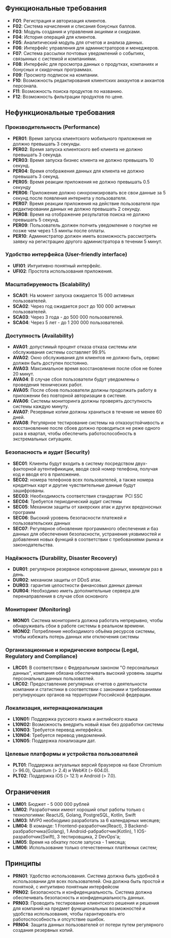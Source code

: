 ## Функциональные требования

- **FO1**: Регистрация и авторизация клиентов.
- **F02**: Система начисления и списания бонусных баллов.
- **F03**: Модуль создания и управления акциями и скидками.
- **F04**: История операций для клиентов.
- **F05**: Аналитический модуль для отчетов и анализа данных.
- **F06**: Интерфейс управления для администраторов и менеджеров.
- **F07**: Система рассылки почтовых уведомлений о событиях, связынных с системой и компаниями.
- **F08**: Интерфейс для просмотра данных о продутках, компаниях и бонусных и скидочных программах.
- **F09**: Просмотр подписок на компании.  
- **F10**: Возможность редактирования клиентских аккаунтов и аккантов персонала.  
- **F11**: Возможность поиска продуктов по названию.
- **F12**: Возможность фильтрации продуктов по цене.

## Нефункциональные требования

### Производительность (Performance)

- **PER01**: Время запуска клиентского мобильного приложения не должно превышать 3 секунды.
- **PER02**: Время запуска клиентского веб клиента не должно превышать 3 секунда.
- **PER03**: Время запуска бизнес клиента не должно превышать 10 секунд.
- **PER04**: Время отображения данных для клиента не должно превышать 3 секунд.
- **PER05**: Время реакции приложения не должно превышать 0.5 секунду
- **PER06**: Приложение должно синхронизировать все свои данные за 5 секунд после появления интернета у пользователя.
- **PER07**: Время реакции приложения на действие пользователя при редактировании данных не должно превышать 2 секунду.
- **PER08**: Время на отображение результатов поиска не должно превышать 5 секунд.
- **PER09**: Пользователь должен полчить уведомление о покупке не позже чем через 1.5 минты после оплаты.
- **PER10**: Администратор должен иметь возможность рассмотреть заявку на регистрацию другого администратора в течении 5 минут.

### Удобство интерфейса (User-friendly interface)

- **UFI01**: Интуитивно понятный интерфейс.
- **UFI02**: Простота использования приложения.

### Масштабируемость (Scalability)

- **SCA01**: На момент запуска ожидается 15 000 активных пользователей.
- **SCA02**: Через год ожидается рост до 100 000 активных пользователей.
- **SCA03**: Через 3 года - до 500 000 пользователей.
- **SCA04**: Через 5 лет - до 1 200 000 пользователей.

### Доступность (Availability)

- **AVA01**: допустимый процент отказа отказа системы или обслуживания системы составляет 99.9%
- **AVA02**: Окно обслуживания для клиентов не должно быть, сервис должен быть доступен постоянно.
- **AVA03**: Максимальное время восстановления после сбоя не более 20 минут.
- **AVA04**: В случае сбоя пользователи будут уведомлены о проведения технических работ.
- **AVA05**: После сбоев пользователи должны продолжать работу в приложении без повторной авторизации в системе.
- **AVA06**: Системы мониторинга должны проверять доступность системы каждую минуту.
- **AVA07**: Резервные копии должны храниться в течение не менее 60 дней.
- **AVA08**: Регулярное тестирование системы на отказоустойчивость и восстановление после сбоев должно проводиться не реже одного раза в квартал, чтобы обеспечить работоспособность в экстремальных ситуациях.

### Безопасность и аудит (Security)

- **SEC01**: Клиенты будут входить в систему посредством двух-факторной аутентификиции, вводя свой номер телефона, получая код и вводя его в приложение.
- **SEC02**: номера телефонов всех пользователей, а также номера кредитных карт и другие чувствительные данные будут зашифрованы.
- **SEC03**: Необходимость соответствия стандартам  PCI SSC
- **SEC04**: Требуется периодический аудит системы
- **SEC05**: Механизм защиты от хакерских атак и других вредоносных программ
- **SEC06**: Высокий уровень безопасности платежей и пользовательских данных
- **SEC07**: Регулярное обновление программного обеспечения и баз данных для обеспечения безопасности, устранения уязвимостей и добавления новых функций в соответствии с требованиями рынка и законодательства.

### Надёжность (Durability, Disaster Recovery)

- **DUR01**: регулярное резервное копирование данных, минимум раз в день.
- **DUR02**: механизм защиты от DDoS атак.
- **DUR03**: гарантия целостности финансовых данных данных
- **DUR04**: Необходимо иметь дополнительные сервера для перенаправления в случае сбоя основного

### Мониторинг (Monitoring)

- **MON01**: Система мониторинга должна работать непрерывно, чтобы обнаруживать сбои в работе системы в реальном времени.
- **MON02**: Потребление необходимого объёма ресурсов системы, чтобы избежать потерь данных или отключения системы

### Организационные и юридические вопросы (Legal, Regulatory and Compliance)

- **LRC01**: В соответствии с Федеральным законом "О персональных данных", компания обязана обеспечивать высокий уровень защиты персональных данных пользоватлей.
- **LRC02**: Предоставление регулярных отчетов о деятельности компании и статистики в соответствии с законами и требованиями регулирующих органов на территории Российской федерации.

### Локализация, интернационализация

- **L10N01:** Поддержка русского языка и английского языка
- **L10N02:** Возможность внедрить новый язык без доработки системы
- **L10N03**: Требуется перевод интерфейса.
- **L10N04**: Требуется перевод уведомлений.
- **L10N05**: Поддержка локализации дат.

### Целевые платформы и устройства пользователей

- **PLT01**: Поддержка актуальных версий браузеров на базе Chromium (> 96.0), Quantum (> 2.4) и WebKit (> 604.0).
- **PLT02**: Поддержка iOS (> 12.1) и Android (> 7.0).

## Ограничения

- **LIM01**: Бюджет - 5 000 000 рублей
- **LIM02**: Разработчики имеют хороший опыт работы только с технологиями: ReactJS, Golang, PostgreSQL, Kotlin, Swift
- **LIM03**: MVP0 необходимо разработать за 6 календарных месяцев;
- **LIM04**: В команде: 1 Frontend-разработчик(React), 3 Backend-разбработчика(Golang), 1 Android-рабработчик(Kotlin), 1 IOS-разработчик(Swift), 3 тестировщика, 2 DevOps'а;
- **LIM05**: Время на обкатку после запуска - 1 месяца;
- **LIM06**: Использование только отечественных платёжных систем;

## Принципы

- **PRN01**: Удобство использования. Система должна быть удобной в использовании для всех пользователей. Она должна быть простой и понятной, с интуитивно понятным интерфейсом
- **PRN02**: Безопасность и конфиденциальность. Система должна обеспечивать безопасность и конфиденциальность данных.
- **PRN03**: Проводить тестирование клиентского решения и решения для компаний на предмет функциональных возможностей и удобства использования, чтобы гарантировать его работоспособность и отсутствие ошибок.
- **PRN04**: Защита данных пользователей от потери путем регулярного создания резервных копий.
